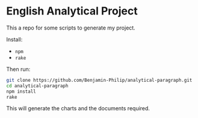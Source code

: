 # English Analytical Project

This a repo for some scripts to generate my project.

Install:

- `npm`
- `rake`

Then run:

```bash
git clone https://github.com/Benjamin-Philip/analytical-paragraph.git
cd analytical-paragraph
npm install
rake
```

This will generate the charts and the documents required.
